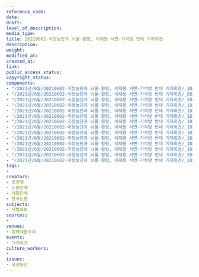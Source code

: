 ```yaml
---
reference_code: 
date: 
draft: 
level_of_description: 
media_type: 
title: 20210602-국정농단과 뇌물·횡령, 이재용 사면·가석방 반대 기자회견
description: 
weight: 
modified_at: 
created_at: 
link: 
public_access_status: 
copyright_status: 
components:
- "/2021년/6월/20210602-국정농단과 뇌물·횡령, 이재용 사면·가석방 반대 기자회견/_1D20476.jpg"
- "/2021년/6월/20210602-국정농단과 뇌물·횡령, 이재용 사면·가석방 반대 기자회견/_5D40487.jpg"
- "/2021년/6월/20210602-국정농단과 뇌물·횡령, 이재용 사면·가석방 반대 기자회견/_5D40504.jpg"
- "/2021년/6월/20210602-국정농단과 뇌물·횡령, 이재용 사면·가석방 반대 기자회견/_1D20383.jpg"
- "/2021년/6월/20210602-국정농단과 뇌물·횡령, 이재용 사면·가석방 반대 기자회견/_1D20467.jpg"
- "/2021년/6월/20210602-국정농단과 뇌물·횡령, 이재용 사면·가석방 반대 기자회견/_1D20472.jpg"
- "/2021년/6월/20210602-국정농단과 뇌물·횡령, 이재용 사면·가석방 반대 기자회견/_1D20484.jpg"
- "/2021년/6월/20210602-국정농단과 뇌물·횡령, 이재용 사면·가석방 반대 기자회견/_1D20330.jpg"
- "/2021년/6월/20210602-국정농단과 뇌물·횡령, 이재용 사면·가석방 반대 기자회견/_1D20373.jpg"
- "/2021년/6월/20210602-국정농단과 뇌물·횡령, 이재용 사면·가석방 반대 기자회견/_1D20399.jpg"
- "/2021년/6월/20210602-국정농단과 뇌물·횡령, 이재용 사면·가석방 반대 기자회견/_1D20441.jpg"
- "/2021년/6월/20210602-국정농단과 뇌물·횡령, 이재용 사면·가석방 반대 기자회견/_1D20316.jpg"
- "/2021년/6월/20210602-국정농단과 뇌물·횡령, 이재용 사면·가석방 반대 기자회견/_5D40494.jpg"
- "/2021년/6월/20210602-국정농단과 뇌물·횡령, 이재용 사면·가석방 반대 기자회견/_1D20414.jpg"
tags:
- 
creators:
- 총연맹
- 노동단체
- 사회단체
- 한국노총
subjects:
- 재벌외투
sources:
- 
venues:
- 청와대분수대
events:
- 기자회견
culture_workers:
- 
issues:
- 국정농단
---
```


